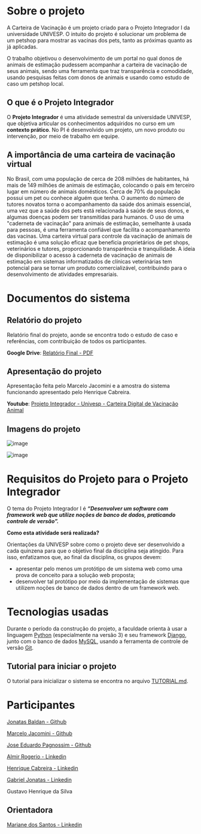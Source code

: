 # Sobre o projeto

A Carteira de Vacinação é um projeto criado para o Projeto Integrador I da universidade UNIVESP. O intuito do projeto é solucionar um problema de um petshop para mostrar as vacinas dos pets, tanto as próximas quanto as já aplicadas.

O trabalho objetivou o desenvolvimento de um portal no qual donos de animais de estimação pudessem acompanhar a carteira de vacinação de seus animais, sendo uma ferramenta que traz transparência e comodidade, usando pesquisas feitas com donos de animais e usando como estudo de caso um petshop local.

## O que é o Projeto Integrador

O **Projeto Integrador** é uma atividade semestral da universidade UNIVESP, que objetiva articular os conhecimentos adquiridos no curso em um **contexto prático**. No PI é desenvolvido um projeto, um novo produto ou intervenção, por meio de trabalho em equipe.

## A importância de uma carteira de vacinação virtual

No Brasil, com uma população de cerca de 208 milhões de habitantes, há mais de 149 milhões de animais de estimação, colocando o país em terceiro lugar em número de animais domésticos. Cerca de 70% da população possui um pet ou conhece alguém que tenha. O aumento do número de tutores novatos torna o acompanhamento da saúde dos animais essencial, uma vez que a saúde dos pets está relacionada à saúde de seus donos, e algumas doenças podem ser transmitidas para humanos. O uso de uma "caderneta de vacinação" para animais de estimação, semelhante à usada para pessoas, é uma ferramenta confiável que facilita o acompanhamento das vacinas. Uma carteira virtual para controle da vacinação de animais de estimação é uma solução eficaz que beneficia proprietários de pet shops, veterinários e tutores, proporcionando transparência e tranquilidade. A ideia de disponibilizar o acesso à caderneta de vacinação de animais de estimação em sistemas informatizados de clínicas veterinárias tem potencial para se tornar um produto comercializável, contribuindo para o desenvolvimento de atividades empresariais.

# Documentos do sistema

## Relatório do projeto

Relatório final do projeto, aonde se encontra todo o estudo de caso e referências, com contribuição de todos os participantes.

**Google Drive**: [Relatório Final - PDF](https://drive.google.com/file/d/170o8ATXUUB3wIT2Hryssn3fpDhbmey7G/view?usp=sharing)

## Apresentação do projeto

Apresentação feita pelo Marcelo Jacomini e a amostra do sistema funcionando apresentado pelo Henrique Cabreira.

**Youtube**: [Projeto Integrador - Univesp - Carteira Digital de Vacinação Animal](https://www.youtube.com/watch?v=J30o-mE1zmw)

## Imagens do projeto

![image](https://github.com/jonatasbaldan/carteira-vacinacao/assets/107167711/278d9399-dc0b-4f24-96ce-d7a49f52215f)

![image](https://github.com/jonatasbaldan/carteira-vacinacao/assets/107167711/179e8b9a-0852-4966-9e1a-0a0c2383a5f1)

# Requisitos do Projeto para o Projeto Integrador

O tema do Projeto Integrador I é **_“Desenvolver um software com framework web que utilize noções de banco de dados, praticando controle de versão”._**

**Como esta atividade será realizada?**

Orientações da UNIVESP sobre como o projeto deve ser desenvolvido a cada quinzena para que o objetivo final da disciplina seja atingido. Para isso, enfatizamos que, ao final da disciplina, os grupos devem:

- apresentar pelo menos um protótipo de um sistema web como uma prova de conceito para a solução web proposta;
- desenvolver tal protótipo por meio da implementação de sistemas que utilizem noções de banco de dados dentro de um framework web.

# Tecnologias usadas

Durante o período da construção do projeto, a faculdade orienta à usar a linguagem [Python](https://www.python.org/) (especialmente na versão 3) e seu framework [Django](https://www.djangoproject.com/), junto com o banco de dados [MySQL](https://www.mysql.com/), usando a ferramenta de controle de versão [Git](https://git-scm.com/).

## Tutorial para iniciar o projeto

O tutorial para inicializar o sistema se encontra no arquivo [TUTORIAL.md](/TUTORIAL.md).

# Participantes

[Jonatas Baldan - Github](https://github.com/jonatasbaldan)

[Marcelo Jacomini - Github](https://github.com/silvamjm)

[Jose Eduardo Pagnossim - Github](https://github.com/JoseEduardoPagnossim)

[Almir Rogerio - Linkedin](https://www.linkedin.com/in/almir-rogerio-ferreira-5287a1224/)

[Henrique Cabreira - Linkedin](https://www.linkedin.com/in/henrique-cabreira/)

[Gabriel Jonatas - Linkedin](https://www.linkedin.com/in/gabriel-jonatas/)

Gustavo Henrique da Silva

## Orientadora

[Mariane dos Santos - Linkedin](https://www.linkedin.com/in/mariane-dos-santos-bispo-88a48a127/)
